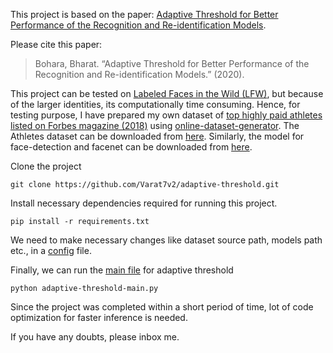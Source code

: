 This project is based on the paper: [Adaptive Threshold for Better Performance of the Recognition and Re-identification Models](https://arxiv.org/abs/2012.14305).

Please cite this paper: 
> Bohara, Bharat. “Adaptive Threshold for Better Performance of the Recognition and Re-identification Models.” (2020).

This project can be tested on [Labeled Faces in the Wild (LFW)](http://vis-www.cs.umass.edu/lfw/), but because of the larger identities, its computationally time consuming. Hence, for testing purpose, I have prepared my own dataset of [top highly paid athletes listed on Forbes magazine (2018)](https://www.forbes.com/sites/kurtbadenhausen/2018/06/13/full-list-the-worlds-highest-paid-athletes-2018/?sh=47e592177d9f) using [online-dataset-generator](https://github.com/Varat7v2/online-dataset-maker). The Athletes dataset can be downloaded from [here](). Similarly, the model for face-detection and facenet can be downloaded from [here](https://drive.google.com/drive/folders/1okfoM_pxEUupdjYBzy7PyL0Y-0Swlym_?usp=sharing).

Clone the project
```
git clone https://github.com/Varat7v2/adaptive-threshold.git
```

Install necessary dependencies required for running this project.

```
pip install -r requirements.txt
```

We need to make necessary changes like dataset source path, models path etc., in a [config](https://github.com/Varat7v2/adaptive-threshold/blob/master/adaptive_config.py) file.

Finally, we can run the [main file](https://github.com/Varat7v2/adaptive-threshold/blob/master/adaptive-threshold-main.py) for adaptive threshold
```
python adaptive-threshold-main.py
```
Since the project was completed within a short period of time, lot of code optimization for faster inference is needed.

If you have any doubts, please inbox me.
